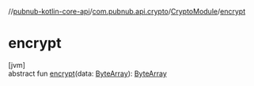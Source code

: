 //[pubnub-kotlin-core-api](../../../index.md)/[com.pubnub.api.crypto](../index.md)/[CryptoModule](index.md)/[encrypt](encrypt.md)

# encrypt

[jvm]\
abstract fun [encrypt](encrypt.md)(data: [ByteArray](https://kotlinlang.org/api/core/kotlin-stdlib/kotlin/-byte-array/index.html)): [ByteArray](https://kotlinlang.org/api/core/kotlin-stdlib/kotlin/-byte-array/index.html)
